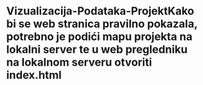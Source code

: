 # Vizualizacija-Podataka-ProjektKako bi se web stranica pravilno pokazala, potrebno je podići mapu projekta na lokalni server te u web pregledniku na lokalnom serveru otvoriti index.html
